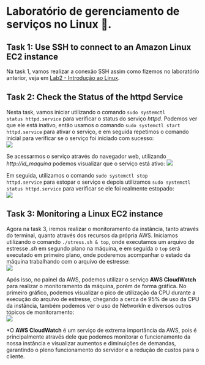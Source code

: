 # Laboratório de gerenciamento de serviços no Linux 🐧.


## Task 1: Use SSH to connect to an Amazon Linux EC2 instance

Na task 1, vamos realizar a conexão SSH assim como fizemos no laboratório anterior, veja em [Lab2 - Introdução ao Linux](https://github.com/RodrigoArraes07/Labs-AWS/blob/main/Lab2-IntroducaoLinux/README.md).

## Task 2: Check the Status of the httpd Service

Nesta task, vamos iniciar utilizando o comando <code>sudo systemctl status httpd.service</code> para verificar o status do serviço *httpd*. Podemos ver que ele está inativo, então usamos o comando <code>sudo systemctl start httpd.service</code> para ativar o serviço, e em seguida repetimos o comando inicial para verificar se o serviço foi iniciado com sucesso: <br>
![](images/2025-09-17-21-12-39.png)

Se acessarmos o serviço através do navegador web, utilizando *http://id_maquina* podemos visualizar que o serviço está ativo: 
![](images/2025-09-17-21-12-21.png)

Em seguida, utilizamos o comando <code>sudo systemctl stop httpd.service</code> para estopar o serviço e depois utilizamos <code>sudo systemctl status httpd.service</code> para verificar se ele foi realmente estopado: <br>
![](images/2025-09-17-21-13-47.png)

## Task 3: Monitoring a Linux EC2 instance

Agora na task 3, iremos realizar o monitoramento da instância, tanto através do terminal, quanto através dos recursos da própria AWS. Iniciamos utilizando o comando <code>./stress.sh & top</code>, onde executamos um arquivo de estresse *.sh* em segundo plano na máquina, e em seguida o <code>top</code> será executado em primeiro plano, onde poderemos acompanhar o estado da máquina trabalhando com o arquivo de estresse: <br>
![](images/2025-09-17-21-14-50.png)

Após isso, no painel da AWS, podemos utilizar o serviço **AWS CloudWatch** para realizar o monitoramento da máquina, porém de forma gráfica. No primeiro gráfico, podemos visualizar o pico de utilização da CPU durante a execução do arquivo de estresse, chegando a cerca de 95% de uso da CPU da instância, também podemos ver o uso de NetworkIn e diversos outros tópicos de monitoramento: <br>
![](images/2025-09-17-21-32-38.png)

*O **AWS CloudWatch** é um serviço de extrema importância da AWS, pois é principalmente através dele que podemos monitorar o funcionamento da nossa instância e visualizar aumentos e diminuições de demandas, garantindo o pleno funcionamento do servidor e a redução de custos para o cliente.
